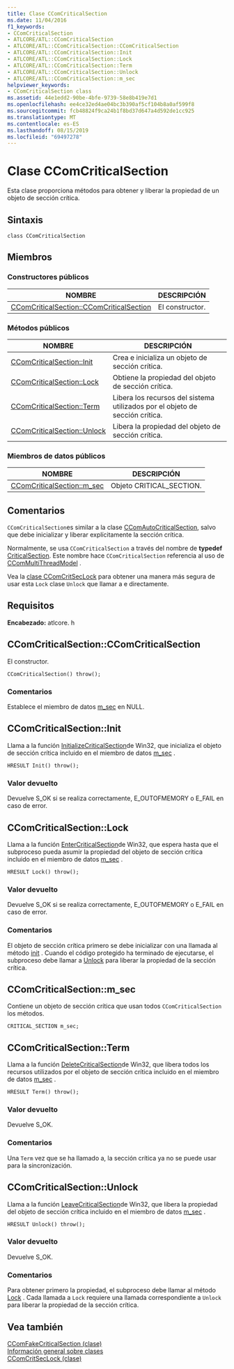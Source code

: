 ```yaml
---
title: Clase CComCriticalSection
ms.date: 11/04/2016
f1_keywords:
- CComCriticalSection
- ATLCORE/ATL::CComCriticalSection
- ATLCORE/ATL::CComCriticalSection::CComCriticalSection
- ATLCORE/ATL::CComCriticalSection::Init
- ATLCORE/ATL::CComCriticalSection::Lock
- ATLCORE/ATL::CComCriticalSection::Term
- ATLCORE/ATL::CComCriticalSection::Unlock
- ATLCORE/ATL::CComCriticalSection::m_sec
helpviewer_keywords:
- CComCriticalSection class
ms.assetid: 44e1edd2-90be-4bfe-9739-58e8b419e7d1
ms.openlocfilehash: ee4ce32ed4ae04bc3b390af5cf104b8a0af599f8
ms.sourcegitcommit: fcb48824f9ca24b1f8bd37d647a4d592de1cc925
ms.translationtype: MT
ms.contentlocale: es-ES
ms.lasthandoff: 08/15/2019
ms.locfileid: "69497278"
---
```

# <a name="ccomcriticalsection-class"></a>Clase CComCriticalSection

Esta clase proporciona métodos para obtener y liberar la propiedad de un objeto de sección crítica.

## <a name="syntax"></a>Sintaxis

```
class CComCriticalSection
```

## <a name="members"></a>Miembros

### <a name="public-constructors"></a>Constructores públicos

|NOMBRE|DESCRIPCIÓN|
|----------|-----------------|
|[CComCriticalSection::CComCriticalSection](#ccomcriticalsection)|El constructor.|

### <a name="public-methods"></a>Métodos públicos

|NOMBRE|DESCRIPCIÓN|
|----------|-----------------|
|[CComCriticalSection::Init](#init)|Crea e inicializa un objeto de sección crítica.|
|[CComCriticalSection::Lock](#lock)|Obtiene la propiedad del objeto de sección crítica.|
|[CComCriticalSection::Term](#term)|Libera los recursos del sistema utilizados por el objeto de sección crítica.|
|[CComCriticalSection::Unlock](#unlock)|Libera la propiedad del objeto de sección crítica.|

### <a name="public-data-members"></a>Miembros de datos públicos

|NOMBRE|DESCRIPCIÓN|
|----------|-----------------|
|[CComCriticalSection::m_sec](#m_sec)|Objeto CRITICAL_SECTION.|

## <a name="remarks"></a>Comentarios

`CComCriticalSection`es similar a la clase [CComAutoCriticalSection](../../atl/reference/ccomautocriticalsection-class.md), salvo que debe inicializar y liberar explícitamente la sección crítica.

Normalmente, se usa `CComCriticalSection` a través del nombre de **typedef** [CriticalSection](ccommultithreadmodel-class.md#criticalsection). Este nombre hace `CComCriticalSection` referencia al uso de [CComMultiThreadModel](../../atl/reference/ccommultithreadmodel-class.md) .

Vea la [clase CComCritSecLock](../../atl/reference/ccomcritseclock-class.md) para obtener una manera más segura de usar esta `Lock` clase `Unlock` que llamar a e directamente.

## <a name="requirements"></a>Requisitos

**Encabezado:** atlcore. h

##  <a name="ccomcriticalsection"></a>  CComCriticalSection::CComCriticalSection

El constructor.

```
CComCriticalSection() throw();
```

### <a name="remarks"></a>Comentarios

Establece el miembro de datos [m_sec](#m_sec) en NULL.

##  <a name="init"></a>  CComCriticalSection::Init

Llama a la función [InitializeCriticalSection](/windows/win32/api/synchapi/nf-synchapi-initializecriticalsection)de Win32, que inicializa el objeto de sección crítica incluido en el miembro de datos [m_sec](#m_sec) .

```
HRESULT Init() throw();
```

### <a name="return-value"></a>Valor devuelto

Devuelve S_OK si se realiza correctamente, E_OUTOFMEMORY o E_FAIL en caso de error.

##  <a name="lock"></a>  CComCriticalSection::Lock

Llama a la función [EnterCriticalSection](/windows/win32/api/synchapi/nf-synchapi-entercriticalsection)de Win32, que espera hasta que el subproceso pueda asumir la propiedad del objeto de sección crítica incluido en el miembro de datos [m_sec](#m_sec) .

```
HRESULT Lock() throw();
```

### <a name="return-value"></a>Valor devuelto

Devuelve S_OK si se realiza correctamente, E_OUTOFMEMORY o E_FAIL en caso de error.

### <a name="remarks"></a>Comentarios

El objeto de sección crítica primero se debe inicializar con una llamada al método [init](#init) . Cuando el código protegido ha terminado de ejecutarse, el subproceso debe llamar a [Unlock](#unlock) para liberar la propiedad de la sección crítica.

##  <a name="m_sec"></a>  CComCriticalSection::m_sec

Contiene un objeto de sección crítica que usan todos `CComCriticalSection` los métodos.

```
CRITICAL_SECTION m_sec;
```

##  <a name="term"></a>  CComCriticalSection::Term

Llama a la función [DeleteCriticalSection](/windows/win32/api/synchapi/nf-synchapi-deletecriticalsection)de Win32, que libera todos los recursos utilizados por el objeto de sección crítica incluido en el miembro de datos [m_sec](#m_sec) .

```
HRESULT Term() throw();
```

### <a name="return-value"></a>Valor devuelto

Devuelve S_OK.

### <a name="remarks"></a>Comentarios

Una `Term` vez que se ha llamado a, la sección crítica ya no se puede usar para la sincronización.

##  <a name="unlock"></a>  CComCriticalSection::Unlock

Llama a la función [LeaveCriticalSection](/windows/win32/api/synchapi/nf-synchapi-leavecriticalsection)de Win32, que libera la propiedad del objeto de sección crítica incluido en el miembro de datos [m_sec](#m_sec) .

```
HRESULT Unlock() throw();
```

### <a name="return-value"></a>Valor devuelto

Devuelve S_OK.

### <a name="remarks"></a>Comentarios

Para obtener primero la propiedad, el subproceso debe llamar al método [Lock](#lock) . Cada llamada a `Lock` requiere una llamada correspondiente a `Unlock` para liberar la propiedad de la sección crítica.

## <a name="see-also"></a>Vea también

[CComFakeCriticalSection (clase)](../../atl/reference/ccomfakecriticalsection-class.md)<br/>
[Información general sobre clases](../../atl/atl-class-overview.md)<br/>
[CComCritSecLock (clase)](../../atl/reference/ccomcritseclock-class.md)
